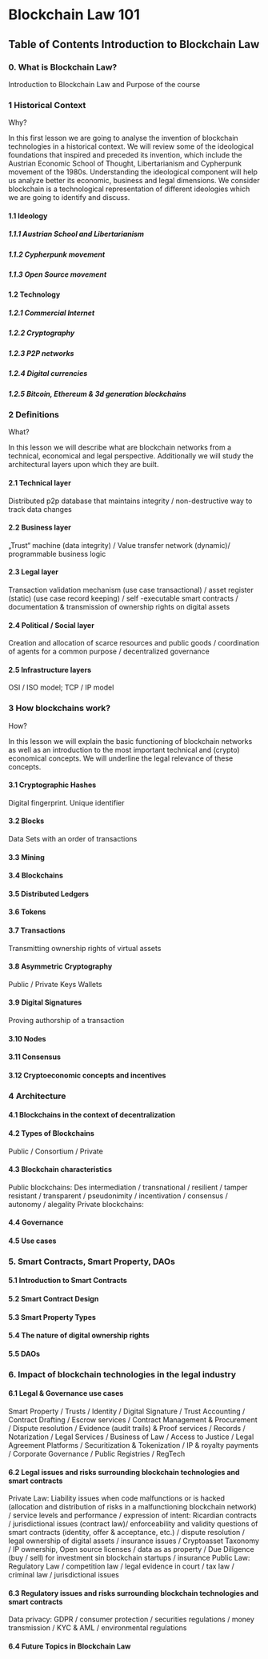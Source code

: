 #  Blockchain Law 101

## Table of Contents Introduction to Blockchain Law


### 0. What is Blockchain Law?

Introduction to Blockchain Law and Purpose of the course

 ### 1 Historical Context
 
 Why?
 
In this first lesson we are going to analyse the invention of blockchain technologies in a historical context. We will review some of the ideological foundations that inspired and preceded its invention, which include the Austrian Economic School of Thought, Libertarianism and Cypherpunk movement of the 1980s. Understanding the ideological component will help us analyze better its economic, business and legal dimensions. We consider blockchain is a technological representation of different ideologies which we are going to identify and discuss.




#### 1.1 Ideology
   ##### 1.1.1 Austrian School and Libertarianism
   ##### 1.1.2 Cypherpunk movement
   ##### 1.1.3 Open Source movement
 
#### 1.2 Technology
 ##### 1.2.1 Commercial Internet
 ##### 1.2.2 Cryptography
 ##### 1.2.3  P2P networks
##### 1.2.4 Digital currencies
##### 1.2.5  Bitcoin, Ethereum & 3d generation blockchains


### 2 Definitions 

What?

In this lesson we will describe what are blockchain networks from a technical, economical and legal perspective. Additionally we will study the architectural layers upon which they are built.

#### 2.1 Technical layer
Distributed p2p database that maintains integrity / non-destructive way to track data changes
#### 2.2 Business layer
„Trust“ machine (data integrity)  / Value transfer network  (dynamic)/ programmable business logic 
#### 2.3 Legal layer
Transaction validation mechanism (use case transactional) / asset register (static) (use case record keeping) / self -executable smart contracts / documentation & transmission of ownership rights on digital assets
#### 2.4 Political / Social layer
Creation and allocation of scarce resources and public goods / coordination of agents for a common purpose / decentralized governance
#### 2.5 Infrastructure layers
OSI / ISO model;
TCP / IP model



  
  
### 3 How blockchains work?

How?

In this lesson we will explain the basic functioning of blockchain networks as well as an introduction to the most important technical and (crypto) economical concepts. We will underline the legal relevance of these concepts.


#### 3.1 Cryptographic Hashes
Digital fingerprint. Unique identifier
#### 3.2 Blocks
Data Sets with an order of transactions
#### 3.3 Mining
#### 3.4 Blockchains
#### 3.5 Distributed Ledgers
#### 3.6 Tokens
#### 3.7 Transactions
Transmitting ownership rights of virtual assets
#### 3.8 Asymmetric Cryptography
Public / Private Keys
Wallets
#### 3.9 Digital Signatures
Proving authorship of a transaction
#### 3.10 Nodes
#### 3.11 Consensus
#### 3.12 Cryptoeconomic concepts and incentives


### 4 Architecture


#### 4.1 Blockchains in the context of decentralization
#### 4.2 Types of Blockchains
  Public / Consortium / Private
#### 4.3 Blockchain characteristics
 Public blockchains: Des intermediation / transnational / resilient / tamper resistant / transparent / pseudonimity / incentivation / consensus / autonomy / alegality
 Private blockchains:
#### 4.4 Governance
#### 4.5 Use cases


### 5. Smart Contracts, Smart Property, DAOs

#### 5.1 Introduction to Smart Contracts
#### 5.2 Smart Contract Design
#### 5.3 Smart Property Types
#### 5.4 The nature of digital ownership rights
#### 5.5 DAOs


### 6.	Impact of blockchain technologies in the legal industry
#### 6.1 Legal & Governance use cases
Smart Property / Trusts / Identity / Digital Signature / Trust Accounting / Contract Drafting  / Escrow services / Contract Management & Procurement / Dispute resolution / Evidence (audit trails) & Proof services / Records / Notarization / Legal Services / Business of Law / Access to Justice / Legal Agreement Platforms / Securitization & Tokenization / IP & royalty payments / Corporate Governance / Public Registries / RegTech
#### 6.2 Legal issues and risks surrounding blockchain technologies and smart contracts
Private Law: Liability issues when code malfunctions or is hacked (allocation and distribution of risks in a malfunctioning blockchain network) / service levels and performance / expression of intent: Ricardian contracts / jurisdictional issues (contract law)/ enforceability and validity questions of smart contracts (identity, offer & acceptance, etc.) / dispute resolution / legal ownership of digital assets / insurance issues / Cryptoasset Taxonomy / IP ownership, Open source licenses / data as as property / Due Diligence (buy / sell) for investment sin blockchain startups / insurance
Public Law: Regulatory Law / competition law / legal evidence in court / tax law / criminal law / jurisdictional issues 
#### 6.3 Regulatory issues and risks surrounding blockchain technologies and smart contracts
Data privacy: GDPR / consumer protection / securities regulations / money transmission / KYC & AML / environmental regulations
#### 6.4  Future Topics in Blockchain Law


